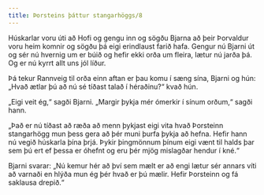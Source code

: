 ```yaml
---
title: Þorsteins þáttur stangarhöggs/8
---
```


<Book>
Húskarlar voru úti að Hofi og gengu inn og sögðu Bjarna að þeir Þorvaldur voru heim komnir og sögðu þá eigi erindlaust farið hafa. Gengur nú Bjarni út og sér nú hvernig um er búið og hefir ekki orða um fleira, lætur nú jarða þá. Og er nú kyrrt allt uns jól líður.

Þá tekur Rannveig til orða einn aftan er þau komu í sæng sína, Bjarni og hún: „Hvað ætlar þú að nú sé tíðast talað í héraðinu?“ kvað hún.

„Eigi veit ég,“ sagði Bjarni. „Margir þykja mér ómerkir í sínum orðum,“ sagði hann.

„Það er nú tíðast að ræða að menn þykjast eigi vita hvað Þorsteinn stangarhögg mun þess gera að þér muni þurfa þykja að hefna. Hefir hann nú vegið húskarla þína þrjá. Þykir þingmönnum þínum eigi vænt til halds þar sem þú ert ef þessa er óhefnt og eru þér mjög mislagðar hendur í kné.“

Bjarni svarar: „Nú kemur hér að því sem mælt er að engi lætur sér annars víti að varnaði en hlýða mun ég þér hvað er þú mælir. Hefir Þorsteinn og fá saklausa drepið.“

</Book>

